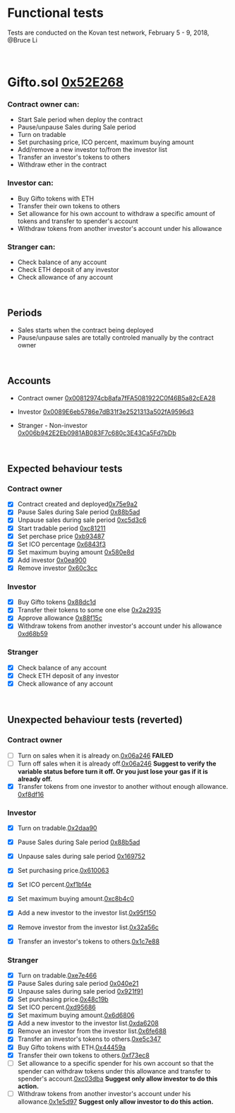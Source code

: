 # Functional tests
Tests are conducted on the Kovan test network, February 5 - 9, 2018, @Bruce Li

<br>

# Gifto.sol [0x52E268](https://kovan.etherscan.io/address/0x52E268d6e557A0Ac0D5bA947879776116f57723D)

### Contract owner can:

* Start Sale period when deploy the contract
* Pause/unpause Sales during Sale period
* Turn on tradable
* Set purchasing price, ICO percent, maximum buying amount
* Add/remove a new investor to/from the investor list
* Transfer an investor's tokens to others
* Withdraw ether in the contract

### Investor can:

* Buy Gifto tokens with ETH
* Transfer their own tokens to others
* Set allowance for his own account to withdraw a specific amount of tokens and transfer to spender's account
* Withdraw tokens from another investor's account under his allowance

### Stranger can:

* Check balance of any account
* Check ETH deposit of any investor
* Check allowance of any account

<br>

## Periods
* Sales starts when the contract being deployed
* Pause/unpause sales are totally controled manually by the contract owner

<br>

## Accounts

* Contract owner [0x00812974cb8afa7fFA5081922C0f46B5a82cEA28](https://kovan.etherscan.io/address/0x00812974cb8afa7fFA5081922C0f46B5a82cEA28)

* Investor [0x0089E6eb5786e7dB31f3e2521313a502fA9596d3](https://kovan.etherscan.io/address/0x0089E6eb5786e7dB31f3e2521313a502fA9596d3)

* Stranger - Non-investor [0x006b942E2Eb0981AB083F7c680c3E43Ca5Fd7bDb](https://kovan.etherscan.io/address/0x006b942E2Eb0981AB083F7c680c3E43Ca5Fd7bDb)

<br>

## Expected behaviour tests

### Contract owner
 - [x] Contract created and deployed[0x75e9a2](https://kovan.etherscan.io/tx/0x75e9a21c1bfa45fff74332e3d30d782b370c254f6a2c713c92c02b2b07956325) 
 - [x] Pause Sales during Sale period [0x88b5ad](https://kovan.etherscan.io/tx/0x88b5ad5145a84744c70269a0fe06680bbba044b1de28390c3b4564448dfb1975)
 - [x] Unpause sales during sale period [0xc5d3c6](https://kovan.etherscan.io/tx/0xc5d3c604ff9d9d77a7f154b5d583f0fb0d6e6d91323b23a46ea4fafcac56845d)
 - [x] Start tradable period [0xc81211](https://kovan.etherscan.io/tx/0xc81211612c8b5614e875be14c8a02ab48601ca86501b00f46e50f7ac9191cc6e)
 - [x] Set perchase price [0xb93487](https://kovan.etherscan.io/tx/0xb934875bf608b85a6f2a62eea3bcdb3e09f48dff2968e9e27573591a8df3f57f)
 - [x] Set ICO percentage [0x6843f3](https://kovan.etherscan.io/tx/0x6843f39765dc2bb37c6fb7bb64dd83564cd9c73f4b4ff853ade6899e2e2a6f0f) 
 - [x] Set maximum buying amount [0x580e8d](https://kovan.etherscan.io/tx/0x580e8d2ebb8dfff62ff22fd77f715727882a9dcbcd8737aa0d036e95ffb3bf98)
 - [x] Add investor [0x0ea900](https://kovan.etherscan.io/tx/0x0ea90040b32bd6f500e0f467e9a1972754edce1b103ddd2433edcc1f76793633)
 - [x] Remove investor [0x60c3cc](https://kovan.etherscan.io/tx/0x60c3cc9a287e72a57950e0e499a17edeb4ada67d010cf39af4d9ce1db5fb55b3)
 <!-- - [x] Withdraw ether in the contract.[0x5c16b1](https://kovan.etherscan.io/tx/0x5c16b12c6c9c89a5e6f17228479436e1809513d5f643e32a31f36806bc6ca076) -->

### Investor
 - [x] Buy Gifto tokens [0x88dc1d](https://kovan.etherscan.io/tx/0x88dc1d0890512f8d825cd4634b6277c98beffa2dee32a352491d809421120d20)
 - [x] Transfer their tokens to some one else [0x2a2935](https://kovan.etherscan.io/tx/0x2a293534127fe212a137dfaf063ab17c174b78c9d43edd2c9001d7865c5296f0)
 - [x] Approve allowance [0x88f15c](https://kovan.etherscan.io/tx/0x88f15cf4ba931888a4c2a713e67ccb231b6d0876fe26319dbafaa629ffe84657)
 - [x] Withdraw tokens from another investor's account under his allowance [0xd68b59](https://kovan.etherscan.io/tx/0xd68b5995129002c6804e2c1114ca0566cfcb7b89a913d035977cbe395f3ac05c)
 
### Stranger
 - [x] Check balance of any account
 - [x] Check ETH deposit of any investor
 - [x] Check allowance of any account

<br>

## Unexpected behaviour tests (reverted)

### Contract owner
 - [ ] Turn on sales when it is already on.[0x06a246](https://kovan.etherscan.io/tx/0x06a246d6e7cecc2d9223dea578472431b0ffec77f9c8c6d3810f14aa23b67d5c)
<b>FAILED</b>
 - [ ] Turn off sales when it is already off.[0x06a246](https://kovan.etherscan.io/tx/0x06a246d6e7cecc2d9223dea578472431b0ffec77f9c8c6d3810f14aa23b67d5c)
 **Suggest to verify the variable status before turn it off. Or you just lose your gas if it is already off.**
 - [x] Transfer tokens from one investor to another without enough allowance. [0xf8df16](https://kovan.etherscan.io/tx/0xf8df16329984d6906d0bee6086e29fbe11b4d0ed6f78e482d226065099692637)

### Investor
 - [x] Turn on tradable.[0x2daa90](https://kovan.etherscan.io/tx/0x2daa906870f9a11888a061d9c46502cc19ef5f0b8eb3d7592f8a38bdf569f47b)
 - [x] Pause Sales during Sale period [0x88b5ad](https://kovan.etherscan.io/tx/0x88b5ad5145a84744c70269a0fe06680bbba044b1de28390c3b4564448dfb1975)
 - [x] Unpause sales during sale period [0x169752](https://kovan.etherscan.io/tx/0x1697529ff793cb2085862e8dacca768fbe38d27f73ce12a598611987c8e69703)
 - [x] Set purchasing price.[0x610063](https://kovan.etherscan.io/tx/0x6100631b332ed6e3cef73b9270c3fd9de97b0ee822b6a082964bbbac5631fde8)
 - [x] Set ICO percent.[0xf1bf4e](https://kovan.etherscan.io/tx/0xf1bf4e78c5cd8da10d78cc43d242b60fc5d05739ac693273392ffcf1bdaa6136)
 - [x] Set maximum buying amount.[0xc8b4c0](https://kovan.etherscan.io/tx/0xc8b4c0cef33164ac23e27426725acdc35d896def81c4267cfcb60eea07d4c96f)
 - [x] Add a new investor to the investor list.[0x95f150](https://kovan.etherscan.io/tx/0x95f150e73cd672ee8ab7228004e95cd3f0c14da5f52ad0d02b4ee3b452adeac2)
 - [x] Remove investor from the investor list.[0x32a56c](https://kovan.etherscan.io/tx/0x32a56c2d1a4e23f1b51371d7fc390f9f5333c2e9985c29b65a1d4c01ef498fb4)
 - [x] Transfer an investor's tokens to others.[0x1c7e88](https://kovan.etherscan.io/tx/0x1c7e88c955220d6b8daf456af63f0c28153c88284b4650c94c3576348ff22b47)


### Stranger
 - [x] Turn on tradable.[0xe7e466](https://kovan.etherscan.io/tx/0xe7e4665c1278ea73a1c0aabef70f43d1279fdf86dd3d8df15e461e82c4654d3f)
 - [x] Pause Sales during sale period [0x040e21](https://kovan.etherscan.io/tx/0x040e21f8fcf818ab19b8e7821d113ad18cf4a9d25182c060b8785f369a6e3946)
 - [x] Unpause sales during sale period [0x921f91](https://kovan.etherscan.io/tx/0x921f915149f37750d7193627cb6aad822fbeeae0eb326af12b5cfe0d7c21de62)
 - [x] Set purchasing price.[0x48c19b](https://kovan.etherscan.io/tx/0x48c19b1572f2868e9f21aa9d949e59b8cb0c19d69e4687868ca0412b46fa3573)
 - [x] Set ICO percent.[0xd95686](https://kovan.etherscan.io/tx/0xd956863981e5bfb3b8921e15eb4e51fd7e76910ad5c231a2bcf4402168a636f2)
 - [x] Set maximum buying amount.[0x6d6806](https://kovan.etherscan.io/tx/0x6d680665693d1e5d0e3b977c1d594bc425a483f3024503f39ebbf6c438b2a172)
 - [x] Add a new investor to the investor list.[0xda6208](https://kovan.etherscan.io/tx/0xda62086f5c48660a87c2e31b8e00c83dabb236050b0dbbddffc6b3bf3c1a109c)
 - [x] Remove an investor from the investor list.[0x6fe688](https://kovan.etherscan.io/tx/0x6fe688222cf80c2ab6131d085728ca21bf2549203cfa475a683a158ceb2423c3)
 - [x] Transfer an investor's tokens to others.[0xe5c347](https://kovan.etherscan.io/tx/0xe5c3476c3bcccb06c04163e88f4cd502369e7bbedea9eeb806cf538393a5c09a)
 - [x] Buy Gifto tokens with ETH.[0x44459a](https://kovan.etherscan.io/tx/0x44459ab7af839d2bb5234287c63c1b8b96d671bea2c5223bae69c42eb767f8aa)
 - [x] Transfer their own tokens to others.[0xf73ec8](https://kovan.etherscan.io/tx/0xf73ec878e9941567e17457c7585e2656babefec0db4ad2bd54da697222f557b6)
 - [ ] Set allowance to a specific spender for his own account so that the spender can withdraw tokens under this allowance and transfer to spender's account.[0xc03dba](https://kovan.etherscan.io/tx/0xc03dbacddd3cb4279331b4bc1996e3f596123a0f2fdda8b80f4ec28b3bea44a9) **Suggest only allow investor to do this action.**
 - [ ] Withdraw tokens from another investor's account under his allowance.[0x1e5d97](https://kovan.etherscan.io/tx/0x1e5d97002d2cc2e1a139f7f36239959d68e717b35f198ca65376f1b59cabf135) **Suggest only allow investor to do this action.**
